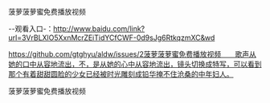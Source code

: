菠萝菠萝蜜免费播放视频

--观看入口-：http://www.baidu.com/link?url=3VrBLXlO5XxnMcrZEiTidYCfCWF-0d9sJg6RtkqzmXC&wd

https://github.com/gtghyu/aldw/issues/2菠萝菠萝蜜免费播放视频　　歌声从她的口中从容地流出，不，是从她的心中从容地流出，镜头切换成特写，可以看到那个有着甜甜圆脸的少女已经被时光雕刻成铅华掩不住沧桑的中年妇人。

菠萝菠萝蜜免费播放视频
